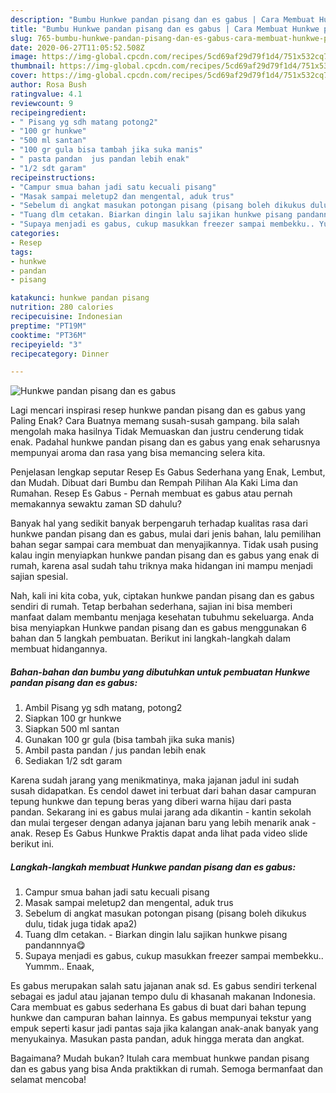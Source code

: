 ```yaml
---
description: "Bumbu Hunkwe pandan pisang dan es gabus | Cara Membuat Hunkwe pandan pisang dan es gabus Yang Lezat Sekali"
title: "Bumbu Hunkwe pandan pisang dan es gabus | Cara Membuat Hunkwe pandan pisang dan es gabus Yang Lezat Sekali"
slug: 765-bumbu-hunkwe-pandan-pisang-dan-es-gabus-cara-membuat-hunkwe-pandan-pisang-dan-es-gabus-yang-lezat-sekali
date: 2020-06-27T11:05:52.508Z
image: https://img-global.cpcdn.com/recipes/5cd69af29d79f1d4/751x532cq70/hunkwe-pandan-pisang-dan-es-gabus-foto-resep-utama.jpg
thumbnail: https://img-global.cpcdn.com/recipes/5cd69af29d79f1d4/751x532cq70/hunkwe-pandan-pisang-dan-es-gabus-foto-resep-utama.jpg
cover: https://img-global.cpcdn.com/recipes/5cd69af29d79f1d4/751x532cq70/hunkwe-pandan-pisang-dan-es-gabus-foto-resep-utama.jpg
author: Rosa Bush
ratingvalue: 4.1
reviewcount: 9
recipeingredient:
- " Pisang yg sdh matang potong2"
- "100 gr hunkwe"
- "500 ml santan"
- "100 gr gula bisa tambah jika suka manis"
- " pasta pandan  jus pandan lebih enak"
- "1/2 sdt garam"
recipeinstructions:
- "Campur smua bahan jadi satu kecuali pisang"
- "Masak sampai meletup2 dan mengental, aduk trus"
- "Sebelum di angkat masukan potongan pisang (pisang boleh dikukus dulu, tidak juga tidak apa2)"
- "Tuang dlm cetakan. Biarkan dingin lalu sajikan hunkwe pisang pandannnya😋"
- "Supaya menjadi es gabus, cukup masukkan freezer sampai membekku.. Yummm.. Enaak,"
categories:
- Resep
tags:
- hunkwe
- pandan
- pisang

katakunci: hunkwe pandan pisang 
nutrition: 280 calories
recipecuisine: Indonesian
preptime: "PT19M"
cooktime: "PT36M"
recipeyield: "3"
recipecategory: Dinner

---
```



![Hunkwe pandan pisang dan es gabus](https://img-global.cpcdn.com/recipes/5cd69af29d79f1d4/751x532cq70/hunkwe-pandan-pisang-dan-es-gabus-foto-resep-utama.jpg)

Lagi mencari inspirasi resep hunkwe pandan pisang dan es gabus yang Paling Enak? Cara Buatnya memang susah-susah gampang. bila salah mengolah maka hasilnya Tidak Memuaskan dan justru cenderung tidak enak. Padahal hunkwe pandan pisang dan es gabus yang enak seharusnya mempunyai aroma dan rasa yang bisa memancing selera kita.

Penjelasan lengkap seputar Resep Es Gabus Sederhana yang Enak, Lembut, dan Mudah. Dibuat dari Bumbu dan Rempah Pilihan Ala Kaki Lima dan Rumahan. Resep Es Gabus - Pernah membuat es gabus atau pernah memakannya sewaktu zaman SD dahulu?

Banyak hal yang sedikit banyak berpengaruh terhadap kualitas rasa dari hunkwe pandan pisang dan es gabus, mulai dari jenis bahan, lalu pemilihan bahan segar sampai cara membuat dan menyajikannya. Tidak usah pusing kalau ingin menyiapkan hunkwe pandan pisang dan es gabus yang enak di rumah, karena asal sudah tahu triknya maka hidangan ini mampu menjadi sajian spesial.


Nah, kali ini kita coba, yuk, ciptakan hunkwe pandan pisang dan es gabus sendiri di rumah. Tetap berbahan sederhana, sajian ini bisa memberi manfaat dalam membantu menjaga kesehatan tubuhmu sekeluarga. Anda bisa menyiapkan Hunkwe pandan pisang dan es gabus menggunakan 6 bahan dan 5 langkah pembuatan. Berikut ini langkah-langkah dalam membuat hidangannya.

<!--inarticleads1-->

##### Bahan-bahan dan bumbu yang dibutuhkan untuk pembuatan Hunkwe pandan pisang dan es gabus:

1. Ambil  Pisang yg sdh matang, potong2
1. Siapkan 100 gr hunkwe
1. Siapkan 500 ml santan
1. Gunakan 100 gr gula (bisa tambah jika suka manis)
1. Ambil  pasta pandan / jus pandan lebih enak
1. Sediakan 1/2 sdt garam


Karena sudah jarang yang menikmatinya, maka jajanan jadul ini sudah susah didapatkan. Es cendol dawet ini terbuat dari bahan dasar campuran tepung hunkwe dan tepung beras yang diberi warna hijau dari pasta pandan. Sekarang ini es gabus mulai jarang ada dikantin - kantin sekolah dan mulai tergeser dengan adanya jajanan baru yang lebih menarik anak - anak. Resep Es Gabus Hunkwe Praktis dapat anda lihat pada video slide berikut ini. 

<!--inarticleads2-->

##### Langkah-langkah membuat Hunkwe pandan pisang dan es gabus:

1. Campur smua bahan jadi satu kecuali pisang
1. Masak sampai meletup2 dan mengental, aduk trus
1. Sebelum di angkat masukan potongan pisang (pisang boleh dikukus dulu, tidak juga tidak apa2)
1. Tuang dlm cetakan. - Biarkan dingin lalu sajikan hunkwe pisang pandannnya😋
1. Supaya menjadi es gabus, cukup masukkan freezer sampai membekku.. Yummm.. Enaak,


Es gabus merupakan salah satu jajanan anak sd. Es gabus sendiri terkenal sebagai es jadul atau jajanan tempo dulu di khasanah makanan Indonesia. Cara membuat es gabus sederhana Es gabus di buat dari bahan tepung hunkwe dan campuran bahan lainnya. Es gabus mempunyai tekstur yang empuk seperti kasur jadi pantas saja jika kalangan anak-anak banyak yang menyukainya. Masukan pasta pandan, aduk hingga merata dan angkat. 

Bagaimana? Mudah bukan? Itulah cara membuat hunkwe pandan pisang dan es gabus yang bisa Anda praktikkan di rumah. Semoga bermanfaat dan selamat mencoba!
